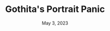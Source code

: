 ---
layout: flash
title: "Gothita's Portrait Panic"
categories:
 - approved
 - as3
 - universal
 - safe
tags:
- pokemon
date: May 3, 2023
permalink: /games/gothitas-portrait-panic/play/details
publisher: The Pokémon Company
id: gothitas-portrait-panic
---